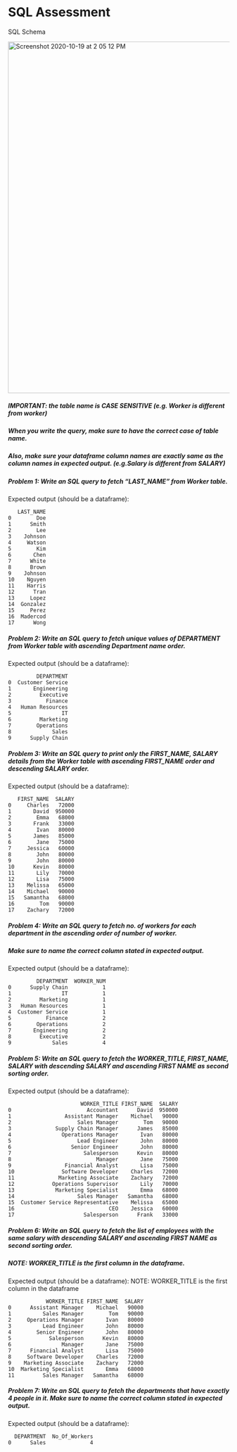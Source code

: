 # SQL Assessment

SQL Schema

<img width="799" alt="Screenshot 2020-10-19 at 2 05 12 PM" src="https://user-images.githubusercontent.com/68887221/96415428-29d55680-1221-11eb-90d3-bc2fd66f0ce5.png">

##### IMPORTANT: the table name is CASE SENSITIVE (e.g. Worker is different from worker)
##### When you write the query, make sure to have the correct case of table name.

##### Also, make sure your dataframe column names are exactly same as the column names in expected output. (e.g.Salary is different from SALARY)

##### Problem 1: Write an SQL query to fetch “LAST_NAME” from Worker table.

Expected output (should be a dataframe):

```
   LAST_NAME
0        Doe
1      Smith
2        Lee
3    Johnson
4     Watson
5        Kim
6       Chen
7      White
8      Brown
9    Johnson
10    Nguyen
11    Harris
12      Tran
13     Lopez
14  Gonzalez
15     Perez
16  Madercod
17      Wong
```


##### Problem 2: Write an SQL query to fetch unique values of DEPARTMENT from Worker table with ascending Department name order.

Expected output (should be a dataframe):

```
         DEPARTMENT
0  Customer Service
1       Engineering
2         Executive
3           Finance
4   Human Resources
5                IT
6         Marketing
7        Operations
8             Sales
9      Supply Chain
```

##### Problem 3: Write an SQL query to print only the FIRST_NAME, SALARY details from the Worker table with  ascending FIRST_NAME order and descending SALARY order.

Expected output (should be a dataframe):

```
   FIRST_NAME  SALARY
0     Charles   72000
1       David  950000
2        Emma   68000
3       Frank   33000
4        Ivan   80000
5       James   85000
6        Jane   75000
7     Jessica   60000
8        John   80000
9        John   80000
10      Kevin   80000
11       Lily   70000
12       Lisa   75000
13    Melissa   65000
14    Michael   90000
15   Samantha   68000
16        Tom   90000
17    Zachary   72000
```

##### Problem 4: Write an SQL query to fetch no. of workers for each department in the ascending order of number of worker.
##### Make sure to name the correct column stated in expected output.

Expected output (should be a dataframe):

```
         DEPARTMENT  WORKER_NUM
0      Supply Chain           1
1                IT           1
2         Marketing           1
3   Human Resources           1
4  Customer Service           1
5           Finance           2
6        Operations           2
7       Engineering           2
8         Executive           2
9             Sales           4
```

##### Problem 5: Write an SQL query to fetch the WORKER_TITLE, FIRST_NAME, SALARY with descending SALARY and ascending FIRST NAME as second sorting order.


Expected output (should be a dataframe):

```
                       WORKER_TITLE FIRST_NAME  SALARY
0                        Accountant      David  950000
1                 Assistant Manager    Michael   90000
2                     Sales Manager        Tom   90000
3              Supply Chain Manager      James   85000
4                Operations Manager       Ivan   80000
5                     Lead Engineer       John   80000
6                   Senior Engineer       John   80000
7                       Salesperson      Kevin   80000
8                           Manager       Jane   75000
9                 Financial Analyst       Lisa   75000
10               Software Developer    Charles   72000
11              Marketing Associate    Zachary   72000
12            Operations Supervisor       Lily   70000
13             Marketing Specialist       Emma   68000
14                    Sales Manager   Samantha   68000
15  Customer Service Representative    Melissa   65000
16                              CEO    Jessica   60000
17                      Salesperson      Frank   33000
```

##### Problem 6: Write an SQL query to fetch the list of employees with the same salary with descending SALARY and ascending FIRST NAME as second sorting order.
##### NOTE: WORKER_TITLE is the first column in the dataframe.

Expected output (should be a dataframe):
NOTE: WORKER_TITLE is the first column in the dataframe

```
            WORKER_TITLE FIRST_NAME  SALARY
0      Assistant Manager    Michael   90000
1          Sales Manager        Tom   90000
2     Operations Manager       Ivan   80000
3          Lead Engineer       John   80000
4        Senior Engineer       John   80000
5            Salesperson      Kevin   80000
6                Manager       Jane   75000
7      Financial Analyst       Lisa   75000
8     Software Developer    Charles   72000
9    Marketing Associate    Zachary   72000
10  Marketing Specialist       Emma   68000
11         Sales Manager   Samantha   68000
```

##### Problem 7: Write an SQL query to fetch the departments that have exactly 4 people in it. Make sure to name the correct column stated in expected output.

Expected output (should be a dataframe):

```
  DEPARTMENT  No_Of_Workers
0      Sales              4
```
